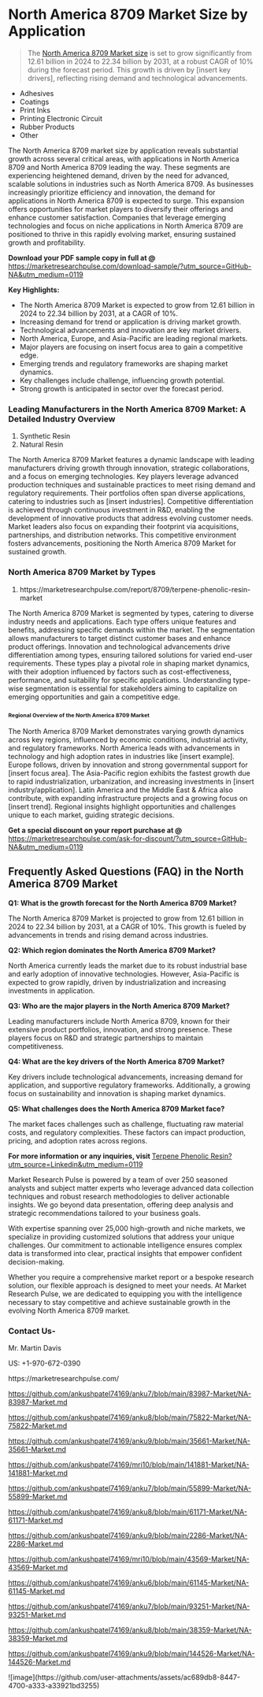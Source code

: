 <h1>North America 8709 Market&nbsp;Size by Application</h1><blockquote><p>The <a href="https://marketresearchpulse.com/download-sample/?utm_source=GitHub-NA&amp;utm_medium=0119">North America 8709 Market size</a> is set to grow significantly from 12.61 billion in 2024 to 22.34 billion by 2031, at a robust CAGR of 10% during the forecast period. This growth is driven by [insert key drivers], reflecting rising demand and technological advancements.</p></blockquote><ul><li>Adhesives<li> Coatings<li> Print Inks<li> Printing Electronic Circuit<li> Rubber Products<li> Other</li></ul><p>The North America 8709 market size by application reveals substantial growth across several critical areas, with applications in North America 8709 and North America 8709 leading the way. These segments are experiencing heightened demand, driven by the need for advanced, scalable solutions in industries such as North America 8709. As businesses increasingly prioritize efficiency and innovation, the demand for applications in North America 8709 is expected to surge. This expansion offers opportunities for market players to diversify their offerings and enhance customer satisfaction. Companies that leverage emerging technologies and focus on niche applications in North America 8709 are positioned to thrive in this rapidly evolving market, ensuring sustained growth and profitability.</p><p><strong>Download your PDF sample copy in full at @ </strong><a href="https://marketresearchpulse.com/download-sample/?utm_source=GitHub-NA&amp;utm_medium=0119">https://marketresearchpulse.com/download-sample/?utm_source=GitHub-NA&amp;utm_medium=0119</a></p><p><strong>Key Highlights: </strong></p><ul><li>The North America 8709 Market is expected to grow from 12.61 billion in 2024 to 22.34 billion by 2031, at a CAGR of 10%.</li><li>Increasing demand for trend or application is driving market growth.</li><li>Technological advancements and innovation are key market drivers.</li><li>North America, Europe, and Asia-Pacific are leading regional markets.</li><li>Major players are focusing on insert focus area to gain a competitive edge.</li><li>Emerging trends and regulatory frameworks are shaping market dynamics.</li><li>Key challenges include challenge, influencing growth potential.</li><li>Strong growth is anticipated in sector over the forecast period.</li></ul><h3>Leading Manufacturers in the North America 8709 Market: A Detailed Industry Overview</h3><ol><li>Synthetic Resin<li> Natural Resin</li></ol><div class="flex max-w-full flex-col flex-grow"><div class="min-h-8 text-message flex w-full flex-col items-end gap-2 whitespace-normal break-words [.text-message+&amp;]:mt-5" dir="auto" data-message-author-role="assistant" data-message-id="fd8432e4-4910-450d-b182-61b7bfb0a01f" data-message-model-slug="gpt-4o"><div class="flex w-full flex-col gap-1 empty:hidden first:pt-[3px]"><div class="markdown prose w-full break-words dark:prose-invert light"><p>The North America 8709 Market features a dynamic landscape with leading manufacturers driving growth through innovation, strategic collaborations, and a focus on emerging technologies. Key players leverage advanced production techniques and sustainable practices to meet rising demand and regulatory requirements. Their portfolios often span diverse applications, catering to industries such as [insert industries]. Competitive differentiation is achieved through continuous investment in R&amp;D, enabling the development of innovative products that address evolving customer needs. Market leaders also focus on expanding their footprint via acquisitions, partnerships, and distribution networks. This competitive environment fosters advancements, positioning the North America 8709 Market for sustained growth.</p></div></div></div></div><h3>North America 8709 Market by Types</h3><ol><li>https://marketresearchpulse.com/report/8709/terpene-phenolic-resin-market</li></ol><div class="flex max-w-full flex-col flex-grow"><div class="min-h-8 text-message flex w-full flex-col items-end gap-2 whitespace-normal break-words [.text-message+&amp;]:mt-5" dir="auto" data-message-author-role="assistant" data-message-id="084470be-0bb7-4664-bddf-5156b4f41249" data-message-model-slug="gpt-4o-mini"><div class="flex w-full flex-col gap-1 empty:hidden first:pt-[3px]"><div class="markdown prose w-full break-words dark:prose-invert light"><p>The North America 8709 Market is segmented by types, catering to diverse industry needs and applications. Each type offers unique features and benefits, addressing specific demands within the market. The segmentation allows manufacturers to target distinct customer bases and enhance product offerings. Innovation and technological advancements drive differentiation among types, ensuring tailored solutions for varied end-user requirements. These types play a pivotal role in shaping market dynamics, with their adoption influenced by factors such as cost-effectiveness, performance, and suitability for specific applications. Understanding type-wise segmentation is essential for stakeholders aiming to capitalize on emerging opportunities and gain a competitive edge.</p></div></div></div></div><h3><span style="font-size: 11px;">Regional Overview of the North America 8709 Market</span></h3><div class="flex max-w-full flex-col flex-grow"><div class="min-h-8 text-message flex w-full flex-col items-end gap-2 whitespace-normal break-words [.text-message+&amp;]:mt-5" dir="auto" data-message-author-role="assistant" data-message-id="e9038762-ce64-4e30-91c9-9bd413514231" data-message-model-slug="gpt-4o-mini"><div class="flex w-full flex-col gap-1 empty:hidden first:pt-[3px]"><div class="markdown prose w-full break-words dark:prose-invert light"><p>The North America 8709 Market demonstrates varying growth dynamics across key regions, influenced by economic conditions, industrial activity, and regulatory frameworks. North America leads with advancements in technology and high adoption rates in industries like [insert example]. Europe follows, driven by innovation and strong governmental support for [insert focus area]. The Asia-Pacific region exhibits the fastest growth due to rapid industrialization, urbanization, and increasing investments in [insert industry/application]. Latin America and the Middle East &amp; Africa also contribute, with expanding infrastructure projects and a growing focus on [insert trend]. Regional insights highlight opportunities and challenges unique to each market, guiding strategic decisions.</p></div></div></div></div><p><strong>Get a special discount on your report purchase at @ </strong><a href="https://marketresearchpulse.com/ask-for-discount/?utm_source=GitHub-NA&amp;utm_medium=0119">https://marketresearchpulse.com/ask-for-discount/?utm_source=GitHub-NA&amp;utm_medium=0119</a></p><h2>Frequently Asked Questions (FAQ) in the North America 8709 Market</h2><p><strong>Q1: What is the growth forecast for the North America 8709 Market?</strong></p><p>The North America 8709 Market is projected to grow from 12.61 billion in 2024 to 22.34 billion by 2031, at a CAGR of 10%. This growth is fueled by advancements in trends and rising demand across industries.</p><p><strong>Q2: Which region dominates the North America 8709 Market?</strong></p><p>North America currently leads the market due to its robust industrial base and early adoption of innovative technologies. However, Asia-Pacific is expected to grow rapidly, driven by industrialization and increasing investments in application.</p><p><strong>Q3: Who are the major players in the North America 8709 Market?</strong></p><p>Leading manufacturers include North America 8709, known for their extensive product portfolios, innovation, and strong presence. These players focus on R&amp;D and strategic partnerships to maintain competitiveness.</p><p><strong>Q4: What are the key drivers of the North America 8709 Market?</strong></p><p>Key drivers include technological advancements, increasing demand for application, and supportive regulatory frameworks. Additionally, a growing focus on sustainability and innovation is shaping market dynamics.</p><p><strong>Q5: What challenges does the North America 8709 Market face?</strong></p><p>The market faces challenges such as challenge, fluctuating raw material costs, and regulatory complexities. These factors can impact production, pricing, and adoption rates across regions.</p><p><strong>For more information or any inquiries, visit&nbsp;</strong><a href="Terpene Phenolic Resin?utm_source=Linkedin&utm_medium=0119">Terpene Phenolic Resin?utm_source=Linkedin&utm_medium=0119</a></p><p>Market Research Pulse is powered by a team of over 250 seasoned analysts and subject matter experts who leverage advanced data collection techniques and robust research methodologies to deliver actionable insights. We go beyond data presentation, offering deep analysis and strategic recommendations tailored to your business goals.</p><p>With expertise spanning over 25,000 high-growth and niche markets, we specialize in providing customized solutions that address your unique challenges. Our commitment to actionable intelligence ensures complex data is transformed into clear, practical insights that empower confident decision-making.</p><p>Whether you require a comprehensive market report or a bespoke research solution, our flexible approach is designed to meet your needs. At Market Research Pulse, we are dedicated to equipping you with the intelligence necessary to stay competitive and achieve sustainable growth in the evolving North America 8709 market.</p><h3><strong>Contact Us-</strong></h3><p>Mr. Martin Davis</p><p>US: +1-970-672-0390</p><p>https://marketresearchpulse.com/</p><p><a href="https://github.com/ankushpatel74169/anku7/blob/main/83987-Market/NA-83987-Market.md">https://github.com/ankushpatel74169/anku7/blob/main/83987-Market/NA-83987-Market.md</a></p><p><a href="https://github.com/ankushpatel74169/anku8/blob/main/75822-Market/NA-75822-Market.md">https://github.com/ankushpatel74169/anku8/blob/main/75822-Market/NA-75822-Market.md</a></p><p><a href="https://github.com/ankushpatel74169/anku9/blob/main/35661-Market/NA-35661-Market.md">https://github.com/ankushpatel74169/anku9/blob/main/35661-Market/NA-35661-Market.md</a></p><p><a href="https://github.com/ankushpatel74169/mri10/blob/main/141881-Market/NA-141881-Market.md">https://github.com/ankushpatel74169/mri10/blob/main/141881-Market/NA-141881-Market.md</a></p><p><a href="https://github.com/ankushpatel74169/anku7/blob/main/55899-Market/NA-55899-Market.md">https://github.com/ankushpatel74169/anku7/blob/main/55899-Market/NA-55899-Market.md</a></p><p><a href="https://github.com/ankushpatel74169/anku8/blob/main/61171-Market/NA-61171-Market.md">https://github.com/ankushpatel74169/anku8/blob/main/61171-Market/NA-61171-Market.md</a></p><p><a href="https://github.com/ankushpatel74169/anku9/blob/main/2286-Market/NA-2286-Market.md">https://github.com/ankushpatel74169/anku9/blob/main/2286-Market/NA-2286-Market.md</a></p><p><a href="https://github.com/ankushpatel74169/mri10/blob/main/43569-Market/NA-43569-Market.md">https://github.com/ankushpatel74169/mri10/blob/main/43569-Market/NA-43569-Market.md</a></p><p><a href="https://github.com/ankushpatel74169/anku6/blob/main/61145-Market/NA-61145-Market.md">https://github.com/ankushpatel74169/anku6/blob/main/61145-Market/NA-61145-Market.md</a></p><p><a href="https://github.com/ankushpatel74169/anku7/blob/main/93251-Market/NA-93251-Market.md">https://github.com/ankushpatel74169/anku7/blob/main/93251-Market/NA-93251-Market.md</a></p><p><a href="https://github.com/ankushpatel74169/anku8/blob/main/38359-Market/NA-38359-Market.md">https://github.com/ankushpatel74169/anku8/blob/main/38359-Market/NA-38359-Market.md</a></p><p><a href="https://github.com/ankushpatel74169/anku9/blob/main/144526-Market/NA-144526-Market.md">https://github.com/ankushpatel74169/anku9/blob/main/144526-Market/NA-144526-Market.md</a></p>
![image](https://github.com/user-attachments/assets/ac689db8-8447-4700-a333-a33921bd3255)
